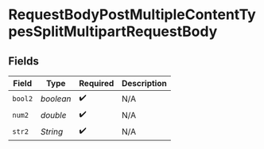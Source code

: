 # RequestBodyPostMultipleContentTypesSplitMultipartRequestBody


## Fields

| Field              | Type               | Required           | Description        |
| ------------------ | ------------------ | ------------------ | ------------------ |
| `bool2`            | *boolean*          | :heavy_check_mark: | N/A                |
| `num2`             | *double*           | :heavy_check_mark: | N/A                |
| `str2`             | *String*           | :heavy_check_mark: | N/A                |